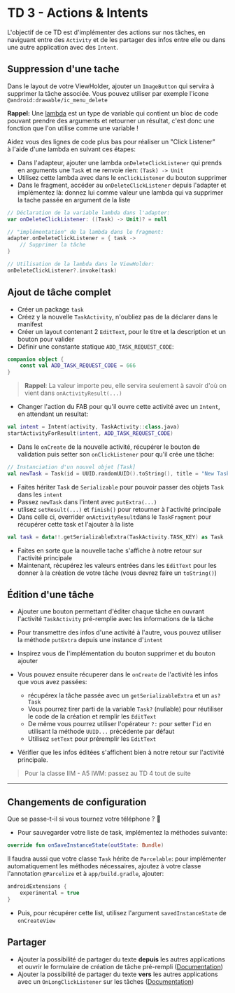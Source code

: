 # TD 3 - Actions & Intents

L'objectif de ce TD est d'implémenter des actions sur nos tâches, en naviguant entre des `Activity` et de les partager des infos entre elle ou dans une autre application avec des `Intent`.

## Suppression d'une tache

Dans le layout de votre ViewHolder, ajouter un `ImageButton` qui servira à supprimer la tâche associée. Vous pouvez utiliser par exemple l'icone `@android:drawable/ic_menu_delete`

**Rappel:** Une [lambda](https://kotlinlang.org/docs/reference/lambdas.html) est un type de variable qui contient un bloc de code pouvant prendre des arguments et retourner un résultat, c'est donc une fonction que l'on utilise comme une variable !

Aidez vous des lignes de code plus bas pour réaliser un "Click Listener" à l'aide d'une lambda en suivant ces étapes:

- Dans l'adapteur, ajouter une lambda `onDeleteClickListener` qui prends en arguments une `Task` et ne renvoie rien: `(Task) -> Unit`
- Utilisez cette lambda avec dans le `onClickListener` du bouton supprimer
- Dans le fragment, accéder au `onDeleteClickListener` depuis l'adapter et implémentez là: donnez lui comme valeur une lambda qui va supprimer la tache passée en argument de la liste

```kotlin
// Déclaration de la variable lambda dans l'adapter:
var onDeleteClickListener: ((Task) -> Unit)? = null

// "implémentation" de la lambda dans le fragment:
adapter.onDeleteClickListener = { task ->
    // Supprimer la tâche
}

// Utilisation de la lambda dans le ViewHolder:
onDeleteClickListener?.invoke(task)
```

## Ajout de tâche complet

- Créer un package `task`
- Créez y la nouvelle `TaskActivity`, n'oubliez pas de la déclarer dans le manifest
- Créer un layout contenant 2 `EditText`, pour le titre et la description et un bouton pour valider
- Définir une constante statique `ADD_TASK_REQUEST_CODE`:

```kotlin
companion object {
    const val ADD_TASK_REQUEST_CODE = 666
}

```

> **Rappel**: La valeur importe peu, elle servira seulement à savoir d'où on vient dans `onActivityResult(...)`

- Changer l'action du FAB pour qu'il ouvre cette activité avec un `Intent`, en attendant un resultat:

```kotlin
val intent = Intent(activity, TaskActivity::class.java)
startActivityForResult(intent, ADD_TASK_REQUEST_CODE)
```

- Dans le `onCreate` de la nouvelle activité, récupérer le bouton de validation puis setter son `onClickListener` pour qu'il crée une tâche:

```kotlin
// Instanciation d'un nouvel objet [Task]
val newTask = Task(id = UUID.randomUUID().toString(), title = "New Task !")
```

- Faites hériter `Task` de `Serializable` pour pouvoir passer des objets `Task` dans les `intent`
- Passez `newTask` dans l'intent avec `putExtra(...)`
- utlisez `setResult(...)` et `finish()` pour retourner à l'activité principale
- Dans celle ci, overrider `onActivityResult`dans le `TaskFragment` pour récupérer cette task et l'ajouter à la liste

```kotlin
val task = data!!.getSerializableExtra(TaskActivity.TASK_KEY) as Task
```

- Faites en sorte que la nouvelle tache s'affiche à notre retour sur l'activité principale
- Maintenant, récupérez les valeurs entrées dans les `EditText` pour les donner à la création de votre tâche (vous devrez faire un `toString()`)

## Édition d'une tâche

- Ajouter une bouton permettant d'éditer chaque tâche en ouvrant l'activité `TaskActivity` pré-remplie avec les informations de la tâche
- Pour transmettre des infos d'une activité à l'autre, vous pouvez utiliser la méthode `putExtra` depuis une instance d'`intent`
- Inspirez vous de l'implémentation du bouton supprimer et du bouton ajouter
- Vous pouvez ensuite récuperer dans le `onCreate` de l'activité les infos que vous avez passées:

  - récupérex la tâche passée avec un `getSerializableExtra` et un `as? Task`
  - Vous pourrez tirer parti de la variable `Task?` (nullable) pour réutiliser le code de la création et remplir les `EditText`
  - De même vous pourrez utiliser l'opérateur `?:` pour setter l'`id` en utilisant la méthode `UUID...` précédente par défaut
  - Utilisez `setText` pour préremplir les `EditText`

- Vérifier que les infos éditées s'affichent bien à notre retour sur l'activité principale.

> Pour la classe IIM - A5 IWM: passez au TD 4 tout de suite

---

## Changements de configuration

Que se passe-t-il si vous tournez votre téléphone ? 🤔

- Pour sauvegarder votre liste de task, implémentez la méthodes suivante:

```kotlin
override fun onSaveInstanceState(outState: Bundle)
```

Il faudra aussi que votre classe `Task` hérite de `Parcelable`: pour implémenter automatiquement les méthodes nécessaires, ajoutez à votre classe l'annotation `@Parcelize` et à `app/build.gradle`, ajouter:

```groovy
androidExtensions {
    experimental = true
}
```

- Puis, pour récupérer cette list, utilisez l'argument `savedInstanceState` de `onCreateView`

## Partager

- Ajouter la possibilité de partager du texte **depuis** les autres applications et ouvrir le formulaire de création de tâche pré-rempli ([Documentation][1])
- Ajouter la possibilité de partager du texte **vers** les autres applications avec un `OnLongClickListener` sur les tâches ([Documentation][2])

[1]: https://developer.android.com/training/sharing/receive

[2]: https://developer.android.com/training/sharing/send
